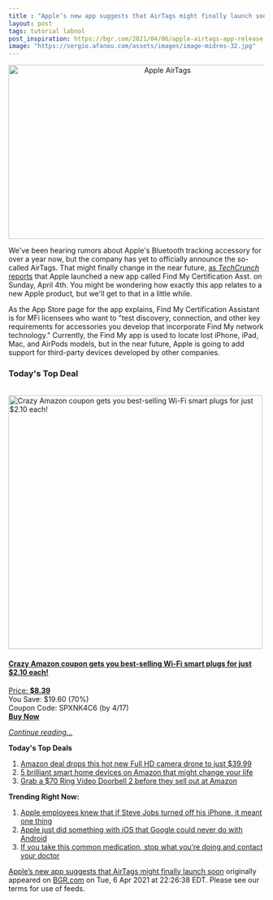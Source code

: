 ```yaml
---
title : "Apple’s new app suggests that AirTags might finally launch soon"
layout: post
tags: tutorial labnol
post_inspiration: https://bgr.com/2021/04/06/apple-airtags-app-release-date-spring-event/
image: "https://sergio.afanou.com/assets/images/image-midres-32.jpg"
---
```


<center><a href="https://bgr.com/2021/04/06/apple-airtags-app-release-date-spring-event/" class="bgr-rss-featured-image bgr-rss-test-class"><img loading="lazy" width="610" height="343" src="https://bgr.com/wp-content/uploads/2020/09/Apple-AirTags-1.jpg?quality=70&amp;strip=all&amp;w=610" class="attachment-feed_normal size-feed_normal wp-post-image" alt="Apple AirTags" loading="lazy" srcset="https://bgr.com/wp-content/uploads/2020/09/Apple-AirTags-1.jpg 2048w, https://bgr.com/wp-content/uploads/2020/09/Apple-AirTags-1.jpg?resize=150,84 150w, https://bgr.com/wp-content/uploads/2020/09/Apple-AirTags-1.jpg?resize=300,169 300w, https://bgr.com/wp-content/uploads/2020/09/Apple-AirTags-1.jpg?resize=768,432 768w, https://bgr.com/wp-content/uploads/2020/09/Apple-AirTags-1.jpg?resize=1024,576 1024w, https://bgr.com/wp-content/uploads/2020/09/Apple-AirTags-1.jpg?resize=1536,864 1536w, https://bgr.com/wp-content/uploads/2020/09/Apple-AirTags-1.jpg?resize=610,343 610w, https://bgr.com/wp-content/uploads/2020/09/Apple-AirTags-1.jpg?resize=664,374 664w, https://bgr.com/wp-content/uploads/2020/09/Apple-AirTags-1.jpg?resize=1200,675 1200w, https://bgr.com/wp-content/uploads/2020/09/Apple-AirTags-1.jpg?resize=782,440 782w, https://bgr.com/wp-content/uploads/2020/09/Apple-AirTags-1.jpg?resize=827,465 827w, https://bgr.com/wp-content/uploads/2020/09/Apple-AirTags-1.jpg?resize=800,450 800w" sizes="(max-width: 610px) 100vw, 610px" title="Apple AirTags" /></a></center><p>We've been hearing rumors about Apple's Bluetooth tracking accessory for over a year now, but the company has yet to officially announce the so-called AirTags. That might finally change in the near future, <a href="https://techcrunch.com/2021/04/06/apple-launches-an-app-for-testing-devices-that-work-with-find-my-signaling-third-party-device-program-will-soon-go-live/">as <em>TechCrunch</em> reports</a> that Apple launched a new app called Find My Certification Asst. on Sunday, April 4th. You might be wondering how exactly this app relates to a new Apple product, but we'll get to that in a little while.</p>
<p>As the App Store page for the app explains, Find My Certification Assistant is for MFi licensees who want to "test discovery, connection, and other key requirements for accessories you develop that incorporate Find My network technology." Currently, the Find My app is used to locate lost iPhone, iPad, Mac, and AirPods models, but in the near future, Apple is going to add support for third-party devices developed by other companies.</p>
<h3>Today's Top Deal</h3>
<p><a href="https://www.amazon.com/Gosund-Compatible-Required-appliances-Certified/dp/B079MFTYMV?tag=b0c55topdeals-20"><br><img height="500px" width="500px" src="https://m.media-amazon.com/images/I/41XmxsuucoL.jpg" alt="Crazy Amazon coupon gets you best-selling Wi-Fi smart plugs for just $2.10 each!"><br></a></p>
<h4><a href="https://www.amazon.com/Gosund-Compatible-Required-appliances-Certified/dp/B079MFTYMV?tag=b0c55rss-20">Crazy Amazon coupon gets you best-selling Wi-Fi smart plugs for just $2.10 each!</a></h4>
<p><a href="https://www.amazon.com/Gosund-Compatible-Required-appliances-Certified/dp/B079MFTYMV?tag=b0c55rss-20">Price: <strong>$8.39</strong></a><br><span>You Save: $19.60 (70%)</span><br><span>Coupon Code: SPXNK4C6 (by 4/17)</span><br><strong><a href="https://www.amazon.com/Gosund-Compatible-Required-appliances-Certified/dp/B079MFTYMV?tag=b0c55rss-20">Buy Now</a></strong></p>
<p><a href="https://bgr.com/2021/04/06/apple-airtags-app-release-date-spring-event/" class="more-link"><em>Continue reading...</em></a></p>

<p><strong>Today's Top Deals</strong></p>
<ol>
<li><a href="https://bgr.com/2021/04/06/amazon-best-drone-deals-under-50-april-2021/?utm_source=rss&#038;utm_campaign=topdeals">Amazon deal drops this hot new Full HD camera drone to just $39.99</a></li>
<li><a href="https://bgr.com/2021/04/06/best-smart-home-devices-2021-april-edition/?utm_source=rss&#038;utm_campaign=topdeals">5 brilliant smart home devices on Amazon that might change your life</a></li>
<li><a href="https://bgr.com/2021/04/05/grab-a-70-ring-video-doorbell-2-before-they-sell-out-at-amazon/?utm_source=rss&#038;utm_campaign=topdeals">Grab a $70 Ring Video Doorbell 2 before they sell out at Amazon</a></li>
</ol>

<p><strong>Trending Right Now:</strong></p>
<ol>
<li><a href="https://bgr.com/2021/04/06/steve-jobs-turned-off-iphone-to-visit-jony-ive-apple-design-department/">Apple employees knew that if Steve Jobs turned off his iPhone, it meant one thing</a></li>
<li><a href="https://bgr.com/2021/04/06/ios-14-adoption-rate-iphone-ipad-ipados-14/">Apple just did something with iOS that Google could never do with Android</a></li>
<li><a href="https://bgr.com/2021/04/06/medication-recall-adhd-fda/">If you take this common medication, stop what you’re doing and contact your doctor</a></li>
</ol>
<p><a href="https://bgr.com/2021/04/06/apple-airtags-app-release-date-spring-event/">Apple&#8217;s new app suggests that AirTags might finally launch soon</a> originally appeared on <a href="http://bgr.com">BGR.com</a> on Tue, 6 Apr 2021 at 22:26:38 EDT. Please see our terms for use of feeds.</p>